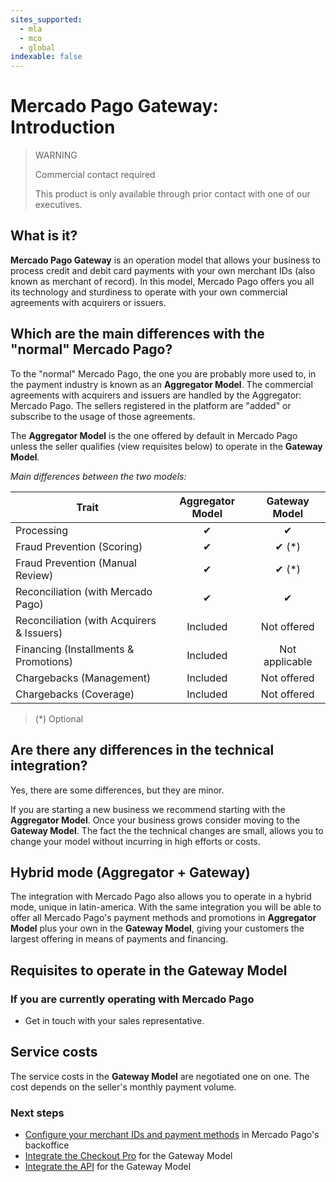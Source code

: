 ```yaml
---
sites_supported:
  - mla
  - mco
  - global
indexable: false
---
```


# Mercado Pago Gateway: Introduction

> WARNING
>
> Commercial contact required
>
> This product is only available through prior contact with one of our executives.

## What is it?

**Mercado Pago Gateway** is an operation model that allows your business to process credit and debit card payments with your own merchant IDs (also known as merchant of record). In this model, Mercado Pago offers you all its technology and sturdiness to operate with your own commercial agreements with acquirers or issuers.

## Which are the main differences with the "normal" Mercado Pago?

To the "normal" Mercado Pago, the one you are probably more used to, in the payment industry is known as an **Aggregator Model**. The commercial agreements with acquirers and issuers are handled by the Aggregator: Mercado Pago. The sellers registered in the platform are "added" or subscribe to the usage of those agreements.

The **Aggregator Model** is the one offered by default in Mercado Pago unless the seller qualifies (view requisites below) to operate in the **Gateway Model**.

_Main differences between the two models:_

|Trait| Aggregator Model | Gateway Model |
|---|:---:|:---:|
|Processing | ✔ | ✔ |
|Fraud Prevention (Scoring) | ✔ | ✔ (*) |
|Fraud Prevention (Manual Review) | ✔ | ✔ (*) |
|Reconciliation (with Mercado Pago) | ✔ | ✔ |
|Reconciliation (with Acquirers & Issuers) | Included | Not offered |
|Financing (Installments & Promotions) | Included | Not applicable |
|Chargebacks (Management) | Included | Not offered |
|Chargebacks (Coverage) |Included | Not offered |

> (\*) Optional

## Are there any differences in the technical integration?

Yes, there are some differences, but they are minor.

If you are starting a new business we recommend starting with the **Aggregator Model**. Once your business grows consider moving to the **Gateway Model**. The fact the the technical changes are small, allows you to change your model without incurring in high efforts or costs.

## Hybrid mode (Aggregator + Gateway)

The integration with Mercado Pago also allows you to operate in a hybrid mode, unique in latin-america. With the same integration you will be able to offer all Mercado Pago's payment methods and promotions in **Aggregator Model** plus your own in the **Gateway Model**, giving your customers the largest offering in means of payments and financing.

## Requisites to operate in the Gateway Model

### If you are currently operating with Mercado Pago

* Get in touch with your sales representative.

## Service costs

The service costs in the **Gateway Model** are negotiated one on one. The cost depends on the seller's monthly payment volume.

### Next steps

* [Configure your merchant IDs and payment methods](https://www.mercadopago[FAKER][URL][DOMAIN]/developers/en/guides/online-payments/gateway/general-considerations/configuration) in Mercado Pago's backoffice
* [Integrate the Checkout Pro](https://www.mercadopago[FAKER][URL][DOMAIN]/developers/en/guides/online-payments/gateway/checkout-pro/receiving-payments) for the Gateway Model
* [Integrate the API](https://www.mercadopago[FAKER][URL][DOMAIN]/developers/en/guides/online-payments/gateway/checkout-api/receiving-payments) for the Gateway Model
